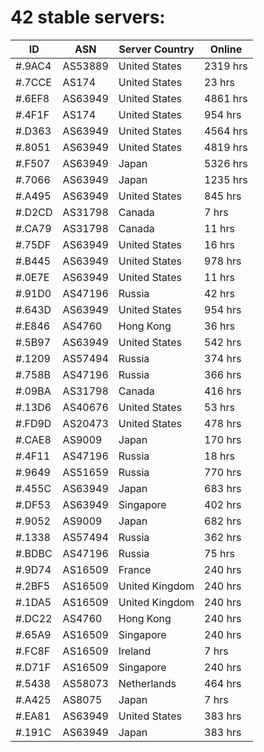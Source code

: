 # 42 stable servers:

| ID | ASN | Server Country | Online |
| ------ | ------ | ------ | ------ |
| #.9AC4 | AS53889 | United States | 2319 hrs |
| #.7CCE | AS174 | United States | 23 hrs |
| #.6EF8 | AS63949 | United States | 4861 hrs |
| #.4F1F | AS174 | United States | 954 hrs |
| #.D363 | AS63949 | United States | 4564 hrs |
| #.8051 | AS63949 | United States | 4819 hrs |
| #.F507 | AS63949 | Japan | 5326 hrs |
| #.7066 | AS63949 | Japan | 1235 hrs |
| #.A495 | AS63949 | United States | 845 hrs |
| #.D2CD | AS31798 | Canada | 7 hrs |
| #.CA79 | AS31798 | Canada | 11 hrs |
| #.75DF | AS63949 | United States | 16 hrs |
| #.B445 | AS63949 | United States | 978 hrs |
| #.0E7E | AS63949 | United States | 11 hrs |
| #.91D0 | AS47196 | Russia | 42 hrs |
| #.643D | AS63949 | United States | 954 hrs |
| #.E846 | AS4760 | Hong Kong | 36 hrs |
| #.5B97 | AS63949 | United States | 542 hrs |
| #.1209 | AS57494 | Russia | 374 hrs |
| #.758B | AS47196 | Russia | 366 hrs |
| #.09BA | AS31798 | Canada | 416 hrs |
| #.13D6 | AS40676 | United States | 53 hrs |
| #.FD9D | AS20473 | United States | 478 hrs |
| #.CAE8 | AS9009 | Japan | 170 hrs |
| #.4F11 | AS47196 | Russia | 18 hrs |
| #.9649 | AS51659 | Russia | 770 hrs |
| #.455C | AS63949 | Japan | 683 hrs |
| #.DF53 | AS63949 | Singapore | 402 hrs |
| #.9052 | AS9009 | Japan | 682 hrs |
| #.1338 | AS57494 | Russia | 362 hrs |
| #.BDBC | AS47196 | Russia | 75 hrs |
| #.9D74 | AS16509 | France | 240 hrs |
| #.2BF5 | AS16509 | United Kingdom | 240 hrs |
| #.1DA5 | AS16509 | United Kingdom | 240 hrs |
| #.DC22 | AS4760 | Hong Kong | 240 hrs |
| #.65A9 | AS16509 | Singapore | 240 hrs |
| #.FC8F | AS16509 | Ireland | 7 hrs |
| #.D71F | AS16509 | Singapore | 240 hrs |
| #.5438 | AS58073 | Netherlands | 464 hrs |
| #.A425 | AS8075 | Japan | 7 hrs |
| #.EA81 | AS63949 | United States | 383 hrs |
| #.191C | AS63949 | Japan | 383 hrs |

